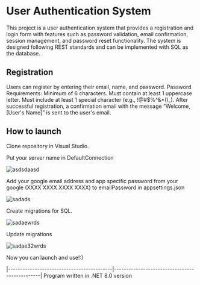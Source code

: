 # User Authentication System

This project is a user authentication system that provides a registration and login form with features such as password validation, email confirmation, session management, and password reset functionality. 
The system is designed following REST standards and can be implemented with SQL as the database.

## Registration
Users can register by entering their email, name, and password.
Password Requirements:
Minimum of 6 characters.
Must contain at least 1 uppercase letter.
Must include at least 1 special character (e.g., !@#$%^&*()_).
After successful registration, a confirmation email with the message “Welcome, [User's Name]” is sent to the user's email.

## How to launch

Clone repository in Visual Studio.

Put your server name in DefaultConnection

![asdsdaasd](https://github.com/user-attachments/assets/7f002da3-2ded-47cf-999b-382bfdae65a5)

Add your google email address and app specific password from your google (XXXX XXXX XXXX XXXX) to emailPassword in appsettings.json

![sadads](https://github.com/user-attachments/assets/ab514f3f-8ca1-421a-9cd1-e8b6c5681197)

Create migrations for SQL.

![sadaewrds](https://github.com/user-attachments/assets/91c6723b-2ba0-4811-8667-ac19ef895160)

Update migrations

![sadae32wrds](https://github.com/user-attachments/assets/ccc8d4e0-4e64-40db-b637-12a278052ebf)

Now you can launch and use!:)

|-------------------------------------------|-----------------------------------------------|
Program written in .NET 8.0 version
